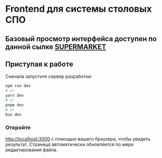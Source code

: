 # Frontend для системы столовых СПО

## Базовый просмотр интерфейса доступен по данной сылке [SUPERMARKET](https://danula-ded.github.io/supermarket/)

## Приступая к работе

Сначала запустите сервер разработки:

```bash
npm run dev
# or
yarn dev
# or
pnpm dev
# or
bun dev
```

### Откройте
[http://localhost:3000](http://localhost:3000) с помощью вашего браузера, чтобы увидеть результат. Страница автоматически обновляется по мере редактирования файла.
